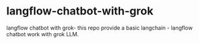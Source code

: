 # langflow-chatbot-with-grok
langflow chatbot with grok- this repo provide a basic langchain - langflow chatbot work with grok LLM.
